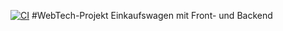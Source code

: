 [![CI](https://github.com/malikkouyate/WebTech-Projekt/actions/workflows/ci.yml/badge.svg)](https://github.com/malikkouyate/WebTech-Projekt/actions/workflows/ci.yml)
#WebTech-Projekt
Einkaufswagen mit Front- und Backend


